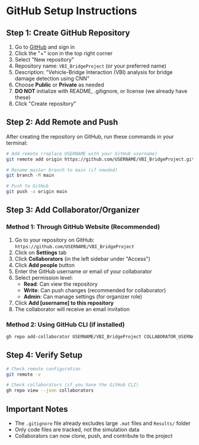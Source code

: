 # GitHub Setup Instructions

## Step 1: Create GitHub Repository

1. Go to [GitHub](https://github.com) and sign in
2. Click the "+" icon in the top right corner
3. Select "New repository"
4. Repository name: `VBI_BridgeProject` (or your preferred name)
5. Description: "Vehicle-Bridge Interaction (VBI) analysis for bridge damage detection using CNN"
6. Choose **Public** or **Private** as needed
7. **DO NOT** initialize with README, .gitignore, or license (we already have these)
8. Click "Create repository"

## Step 2: Add Remote and Push

After creating the repository on GitHub, run these commands in your terminal:

```bash
# Add remote (replace USERNAME with your GitHub username)
git remote add origin https://github.com/USERNAME/VBI_BridgeProject.git

# Rename master branch to main (if needed)
git branch -M main

# Push to GitHub
git push -u origin main
```

## Step 3: Add Collaborator/Organizer

### Method 1: Through GitHub Website (Recommended)
1. Go to your repository on GitHub: `https://github.com/USERNAME/VBI_BridgeProject`
2. Click on **Settings** tab
3. Click **Collaborators** (in the left sidebar under "Access")
4. Click **Add people** button
5. Enter the GitHub username or email of your collaborator
6. Select permission level:
   - **Read**: Can view the repository
   - **Write**: Can push changes (recommended for collaborator)
   - **Admin**: Can manage settings (for organizer role)
7. Click **Add [username] to this repository**
8. The collaborator will receive an email invitation

### Method 2: Using GitHub CLI (if installed)
```bash
gh repo add-collaborator USERNAME/VBI_BridgeProject COLLABORATOR_USERNAME --permission write
```

## Step 4: Verify Setup

```bash
# Check remote configuration
git remote -v

# Check collaborators (if you have the GitHub CLI)
gh repo view --json collaborators
```

## Important Notes

- The `.gitignore` file already excludes large `.mat` files and `Results/` folder
- Only code files are tracked, not the simulation data
- Collaborators can now clone, push, and contribute to the project

